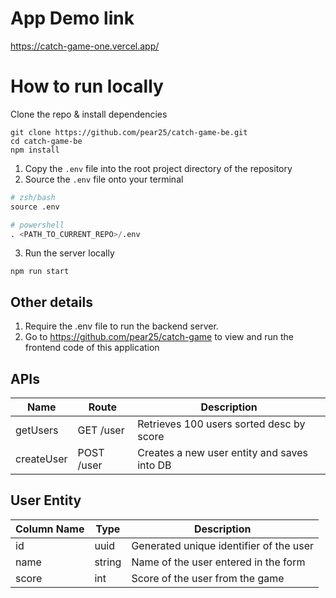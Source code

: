 # App Demo link 
https://catch-game-one.vercel.app/

# How to run locally

Clone the repo & install dependencies

```
git clone https://github.com/pear25/catch-game-be.git
cd catch-game-be
npm install
```

1. Copy the `.env` file into the root project directory of the repository
2. Source the `.env` file onto your terminal

```python
# zsh/bash
source .env

# powershell
. <PATH_TO_CURRENT_REPO>/.env
```

3. Run the server locally

```
npm run start
```

## Other details

1. Require the .env file to run the backend server.
2. Go to https://github.com/pear25/catch-game to view and run the frontend code of this application

## APIs

| Name       | Route      | Description                                 |
| ---------- | ---------- | ------------------------------------------- |
| getUsers   | GET /user  | Retrieves 100 users sorted desc by score    |
| createUser | POST /user | Creates a new user entity and saves into DB |

## User Entity

| Column Name | Type   | Description                             |
| ----------- | ------ | --------------------------------------- |
| id          | uuid   | Generated unique identifier of the user |
| name        | string | Name of the user entered in the form    |
| score       | int | Score of the user from the game         |
